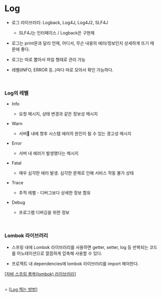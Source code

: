 # Log

- 로그 라이브러리: Logback, Log4J, Log4J2, SLF4J
  
  - SLF4J는 인터페이스 / Logback은 구현체
    
- 로그는 print문과 달리 언제, 어디서, 무슨 내용의 에러/정보인지 상세하게 뜨기 때문에 좋다.
  
- 로그는 따로 뽑아서 파일 형태로 관리 가능
  
- 레벨(INFO, ERROR 등..)마다 따로 모아서 확인 가능하다.

<br>

### Log의 레벨

- Info   
  
  - 요청 메시지, 상태 변경과 같은 정보성 메시지
    
- Warn
  
  - 서버 내에 향후 시스템 에러의 원인이 될 수 있는 경고성 메시지
    
- Error
  
  - 서버 내 에러가 발생했다는 메시지
    
- Fatal
  
  - 매우 심각한 에러 발생. 심각한 문제로 인해 서비스 작동 불가 상태
    
- Trace
  
  - 추적 레벨 - 디버그보다 상세한 정보 함유
    
- Debug
  
  - 프로그램 디버깅을 위한 정보
    
<br>

### Lombok 라이브러리

- 스프링 내에 Lombok 라이브러리를 사용하면 getter, setter, log 등 반복되는 코드를 어노테이션으로 깔끔하게 압축해 사용할 수 있다.
  
- 프로젝트 내 dependencies에 lombok 라이브러리를 import 해야한다.
  

[[자바 스프링 롬복(lombok) 라이브러리]](https://taehoung0102.tistory.com/137) <br><br>

⭐️ [[Log 찍는 방법]](https://velog.io/@jkjan/%EB%A1%9C%EA%B7%B8-%EC%B0%8D%EA%B8%B0)
